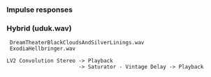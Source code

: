 ### Impulse responses


### Hybrid (uduk.wav)
```
 DreamTheaterBlackCloudsAndSilverLinings.wav
 ExodiaHellbringer.wav
```

```
LV2 Convolution Stereo -> Playback
                       -> Saturator - Vintage Delay -> Playback
```                       
